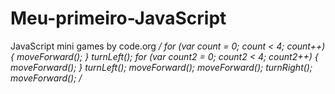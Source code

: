 # Meu-primeiro-JavaScript
JavaScript mini games by code.org
*/
for (var count = 0; count < 4; count++) {
  moveForward();
}
turnLeft();
for (var count2 = 0; count2 < 4; count2++) {
  moveForward();
}
turnLeft();
moveForward();
moveForward();
turnRight();
moveForward();
/*
